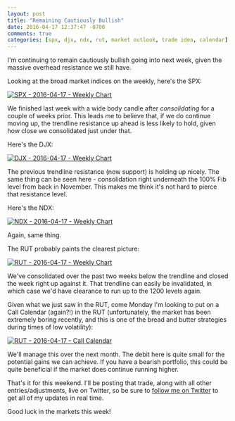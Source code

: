 ```yaml
---
layout: post
title: "Remaining Cautiously Bullish"
date: 2016-04-17 12:37:47 -0700
comments: true
categories: [spx, djx, ndx, rut, market outlook, trade idea, calendar]
---
```


I'm continuing to remain cautiously bullish going into next week, given the massive overhead resistance we still have.

Looking at the broad market indices on the weekly, here's the SPX:

[![SPX - 2016-04-17 - Weekly Chart](/images/blog/04172016/spx.png)](/images/blog/04172016/spx.png)

We finished last week with a wide body candle after *consolidating* for a couple of weeks prior. This leads me to believe that, if we do continue moving up, the trendline resistance up ahead is less likely to hold, given how close we consolidated just under that.

Here's the DJX:

[![DJX - 2016-04-17 - Weekly Chart](/images/blog/04172016/djx.png)](/images/blog/04172016/djx.png)

The previous trendline resistance (now support) is holding up nicely. The same thing can be seen here - consolidation right underneath the 100% Fib level from back in November. This makes me think it's not hard to pierce that resistance level.

Here's the NDX:

[![NDX - 2016-04-17 - Weekly Chart](/images/blog/04172016/ndx.png)](/images/blog/04172016/ndx.png)

Again, same thing.

The RUT probably paints the clearest picture:

[![RUT - 2016-04-17 - Weekly Chart](/images/blog/04172016/rut.png)](/images/blog/04172016/rut.png)

We've consolidated over the past two weeks below the trendline and closed the week right up against it. That trendline can easily be invalidated, in which case we'd have clearance to run up to the 1200 levels again.

Given what we just saw in the RUT, come Monday I'm looking to put on a Call Calendar (again?!) in the RUT (unfortunately, the market has been extremely boring recently, and this is one of the bread and butter strategies during times of low volatility):

[![RUT - 2016-04-17 - Call Calendar](/images/blog/04172016/rut_call_calendar.png)](/images/blog/04172016/rut_call_calendar.png)

We'll manage this over the next month. The debit here is quite small for the potential gains we can achieve. If you have a bearish portfolio, this could be quite beneficial if the market does continue running higher.

That's it for this weekend. I'll be posting that trade, along with all other entries/adjustments, live on Twitter, so be sure to [follow me on Twitter](https://twitter.com/theta_positive "Follow @thetatrades on Twitter") to get all of my updates in real time.

Good luck in the markets this week!
